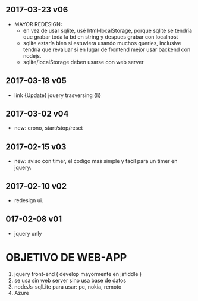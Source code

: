 ## 2017-03-23  v06
* MAYOR REDESIGN:
	* en vez de usar sqlite, usé html-localStorage, porque sqlite se tendría que 
	grabar toda la bd en string y despues grabar con localhost
	* sqlite estaría bien si estuviera usando muchos queries, inclusive tendría
	que revaluar si en lugar de frontend mejor usar backend con nodejs.
	* sqlite/localStorage deben usarse con web server
	

## 2017-03-18  v05
* link {Update} jquery trasversing {li}

## 2017-03-02  v04
* new: crono, start/stop/reset

## 2017-02-15  v03
* new: aviso con timer, el codigo mas simple y facil para un timer en jquery.

## 2017-02-10  v02
* redesign ui.

## 017-02-08  v01
* jquery only

# OBJETIVO DE WEB-APP
1. jquery front-end ( develop mayormente en jsfiddle )
2. se usa sin web server sino usa base de datos
3. nodeJs-sqlLite para usar: pc, nokia, remoto
4. Azure